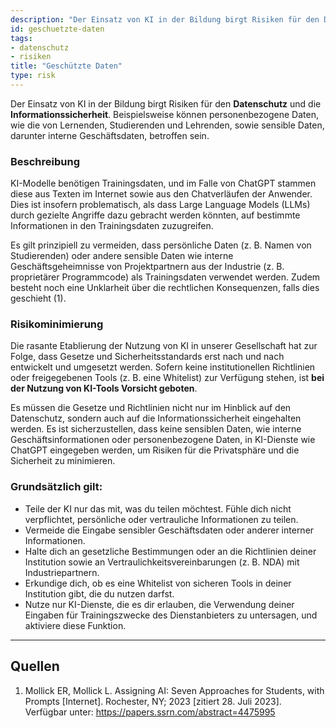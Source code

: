 ```yaml
---
description: "Der Einsatz von KI in der Bildung birgt Risiken für den Datenschutz und die Sicherheit geschützter Daten, da persönliche Informationen von Lernenden, Studierenden und Lehrenden gefährdet sein könnten."
id: geschuetzte-daten
tags:
- datenschutz
- risiken
title: "Geschützte Daten"
type: risk
---
```



Der Einsatz von KI in der Bildung birgt Risiken für den **Datenschutz** und die **Informationssicherheit**. Beispielsweise können personenbezogene Daten, wie die von Lernenden, Studierenden und Lehrenden, sowie sensible Daten, darunter interne Geschäftsdaten, betroffen sein. 


### Beschreibung

KI-Modelle benötigen Trainingsdaten, und im Falle von ChatGPT stammen diese aus Texten im Internet sowie aus den Chatverläufen der Anwender. Dies ist insofern problematisch, als dass Large Language Models (LLMs) durch gezielte Angriffe dazu gebracht werden könnten, auf bestimmte Informationen in den Trainingsdaten zuzugreifen.

Es gilt prinzipiell zu vermeiden, dass persönliche Daten (z. B. Namen von Studierenden) oder andere sensible Daten wie interne Geschäftsgeheimnisse von Projektpartnern aus der Industrie (z. B. proprietärer Programmcode) als Trainingsdaten verwendet werden. Zudem besteht noch eine Unklarheit über die rechtlichen Konsequenzen, falls dies geschieht (1).

### Risikominimierung
Die rasante Etablierung der Nutzung von KI in unserer Gesellschaft hat zur Folge, dass Gesetze und Sicherheitsstandards erst nach und nach entwickelt und umgesetzt werden. Sofern keine institutionellen Richtlinien oder freigegebenen Tools (z. B. eine Whitelist) zur Verfügung stehen, ist **bei der Nutzung von KI-Tools Vorsicht geboten**.

Es müssen die Gesetze und Richtlinien nicht nur im Hinblick auf den Datenschutz, sondern auch auf die Informationssicherheit eingehalten werden. Es ist sicherzustellen, dass keine sensiblen Daten, wie interne Geschäftsinformationen oder personenbezogene Daten, in KI-Dienste wie ChatGPT eingegeben werden, um Risiken für die Privatsphäre und die Sicherheit zu minimieren.

### Grundsätzlich gilt:

- Teile der KI nur das mit, was du teilen möchtest. Fühle dich nicht verpflichtet, persönliche oder vertrauliche Informationen zu teilen.
- Vermeide die Eingabe sensibler Geschäftsdaten oder anderer interner Informationen.
- Halte dich an gesetzliche Bestimmungen oder an die Richtlinien deiner Institution sowie an Vertraulichkeitsvereinbarungen (z. B. NDA) mit Industriepartnern.
- Erkundige dich, ob es eine Whitelist von sicheren Tools in deiner Institution gibt, die du nutzen darfst.
- Nutze nur KI-Dienste, die es dir erlauben, die Verwendung deiner Eingaben für Trainingszwecke des Dienstanbieters zu untersagen, und aktiviere diese Funktion.




---

## Quellen

1.	Mollick ER, Mollick L. Assigning AI: Seven Approaches for Students, with Prompts [Internet]. Rochester, NY; 2023 [zitiert 28. Juli 2023]. Verfügbar unter: https://papers.ssrn.com/abstract=4475995
